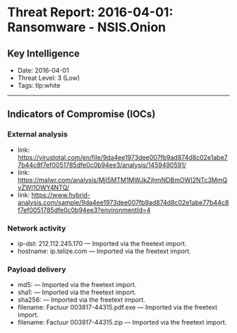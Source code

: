 # Threat Report: 2016-04-01: Ransomware - NSIS.Onion


## Key Intelligence
* Date: 2016-04-01
* Threat Level: 3 (Low)
* Tags: tlp:white

---

## Indicators of Compromise (IOCs)
### External analysis
* link: https://virustotal.com/en/file/9da4ee1973dee007fb9ad874d8c02e1abe77b44c8f7ef0051785dfe0c0b94ee3/analysis/1459490591/
* link: https://malwr.com/analysis/MjI5MTM1MWJkZjhmNDBmOWI2NTc3MmQyZWI1OWY4NTQ/
* link: https://www.hybrid-analysis.com/sample/9da4ee1973dee007fb9ad874d8c02e1abe77b44c8f7ef0051785dfe0c0b94ee3?environmentId=4

### Network activity
* ip-dst: 212.112.245.170 — Imported via the freetext import.
* hostname: ip.telize.com — Imported via the freetext import.

### Payload delivery
* md5: <md5> — Imported via the freetext import.
* sha1: <sha1> — Imported via the freetext import.
* sha256: <sha256> — Imported via the freetext import.
* filename: Factuur 003817-44315.pdf.exe — Imported via the freetext import.
* filename: Factuur 003817-44315.zip — Imported via the freetext import.
